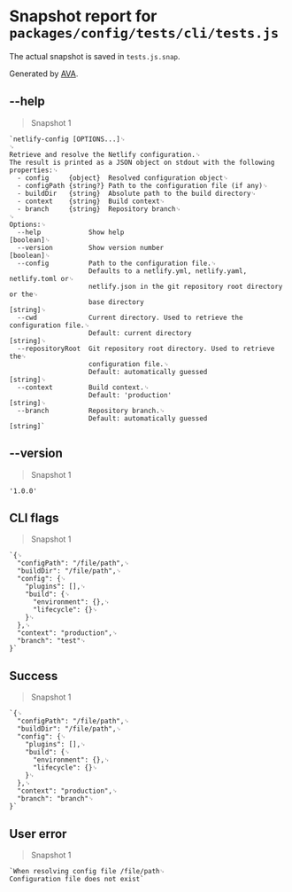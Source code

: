 # Snapshot report for `packages/config/tests/cli/tests.js`

The actual snapshot is saved in `tests.js.snap`.

Generated by [AVA](https://ava.li).

## --help

> Snapshot 1

    `netlify-config [OPTIONS...]␊
    ␊
    Retrieve and resolve the Netlify configuration.␊
    The result is printed as a JSON object on stdout with the following properties:␊
      - config     {object}  Resolved configuration object␊
      - configPath {string?} Path to the configuration file (if any)␊
      - buildDir   {string}  Absolute path to the build directory␊
      - context    {string}  Build context␊
      - branch     {string}  Repository branch␊
    ␊
    Options:␊
      --help            Show help                                          [boolean]␊
      --version         Show version number                                [boolean]␊
      --config          Path to the configuration file.␊
                        Defaults to a netlify.yml, netlify.yaml, netlify.toml or␊
                        netlify.json in the git repository root directory or the␊
                        base directory                                      [string]␊
      --cwd             Current directory. Used to retrieve the configuration file.␊
                        Default: current directory                          [string]␊
      --repositoryRoot  Git repository root directory. Used to retrieve the␊
                        configuration file.␊
                        Default: automatically guessed                      [string]␊
      --context         Build context.␊
                        Default: 'production'                               [string]␊
      --branch          Repository branch.␊
                        Default: automatically guessed                      [string]`

## --version

> Snapshot 1

    '1.0.0'

## CLI flags

> Snapshot 1

    `{␊
      "configPath": "/file/path",␊
      "buildDir": "/file/path",␊
      "config": {␊
        "plugins": [],␊
        "build": {␊
          "environment": {},␊
          "lifecycle": {}␊
        }␊
      },␊
      "context": "production",␊
      "branch": "test"␊
    }`

## Success

> Snapshot 1

    `{␊
      "configPath": "/file/path",␊
      "buildDir": "/file/path",␊
      "config": {␊
        "plugins": [],␊
        "build": {␊
          "environment": {},␊
          "lifecycle": {}␊
        }␊
      },␊
      "context": "production",␊
      "branch": "branch"␊
    }`

## User error

> Snapshot 1

    `When resolving config file /file/path␊
    Configuration file does not exist`
